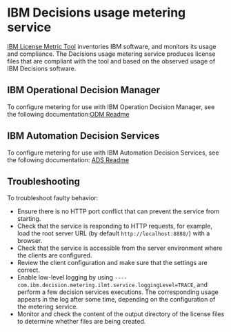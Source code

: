 # IBM Decisions usage metering service

[IBM License Metric Tool](https://www.ibm.com/support/knowledgecenter/SS8JFY_9.2.0/com.ibm.lmt.doc/welcome/LMT_welcome.html) inventories IBM software, and monitors its usage and compliance. The Decisions usage metering service produces license files that are compliant with the tool and based on the observed usage of IBM Decisions software.

## IBM Operational Decision Manager
To configure metering for use with IBM Operation Decision Manager, see the following documentation:[ODM Readme](README_ODM.md)

## IBM Automation Decision Services
To configure metering for use with IBM Automation Decision Services, see the following documentation: [ADS Readme](README_ADS.md)

## Troubleshooting

To troubleshoot faulty behavior:

- Ensure there is no HTTP port conflict that can prevent the service from starting.
- Check that the service is responding to HTTP requests, for example, load the root server URL (by default ```http://localhost:8888/```) with a browser.
- Check that the service is accessible from the server environment where the clients are configured.
- Review the client configuration and make sure that the settings are correct.
- Enable low-level logging by using ```----com.ibm.decision.metering.ilmt.service.loggingLevel=TRACE```, and perform a few decision services executions. The corresponding usage appears in the log after some time, depending on the configuration of the metering service.
- Monitor and check the content of the output directory of the license files to determine whether files are being created.
  
